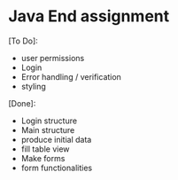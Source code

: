 # Java End assignment

[To Do]:
- user permissions
- Login
- Error handling / verification
- styling

[Done]:
- Login structure
- Main structure
- produce initial data
- fill table view
- Make forms
- form functionalities



